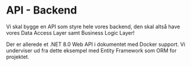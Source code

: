 # API - Backend

Vi skal bygge en API som styre hele vores backend, den skal altså have vores Data Access Layer samt Business Logic Layer!

Der er allerede et .NET 8.0 Web API i dokumentet med Docker support. Vi underviser ud fra dette eksempel med Entity Framework som ORM for projektet. 
